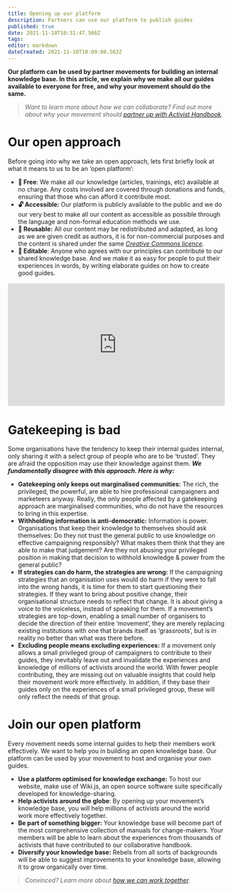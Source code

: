 ```yaml
---
title: Opening up our platform
description: Partners can use our platform to publish guides
published: true
date: 2021-11-10T10:31:47.566Z
tags: 
editor: markdown
dateCreated: 2021-11-10T10:09:00.563Z
---
```


**Our platform can be used by partner movements for building an internal knowledge base. In this article, we explain why we make all our guides available to everyone for free, and why your movement should do the same.**

> *Want to learn more about how we can collaborate? Find out more about why your movement should* [*_partner up with Activist Handbook_*](/partner)*.*

# Our open approach

Before going into why we take an open approach, lets first briefly look at what it means to us to be an ‘open platform’:

-   **🤑 Free**: We make all our knowledge (articles, trainings, etc) available at no charge. Any costs involved are covered through donations and funds, ensuring that those who can afford it contribute most.
-   **🔓 Accessible:** Our platform is publicly available to the public and we do our very best to make all our content as accessible as possible through the language and non-formal education methods we use.
-   **🔄 Reusable:** All our content may be redistributed and adapted, as long as we are given credit as authors, it is for non-commercial purposes and the content is shared under the same [_Creative Commons licence_](https://creativecommons.org/licenses/by-nc-sa/4.0/).
-   **📝 Editable**: Anyone who agrees with our principles can contribute to our shared knowledge base. And we make it as easy for people to put their experiences in words, by writing elaborate guides on how to create good guides.

<div style="position: relative;padding-bottom: 56.25%;height: 0;margin-top:16px;background:#eee">
  <iframe src="https://pitch.com/embed/c34d359a-b1ff-40a9-b7e7-4489f17c8a0b" allow="fullscreen" allowfullscreen="" width="100%" height="100%" style="border:0;position: absolute;top: 0;left: 0;"></iframe>
</div>


# Gatekeeping is bad

Some organisations have the tendency to keep their internal guides internal, only sharing it with a select group of people who are to be ‘trusted’. They are afraid the opposition may use their knowledge against them. ***We fundamentally disagree with this approach. Here is why:***

-   **Gatekeeping only keeps out marginalised communities:** The rich, the privileged, the powerful, are able to hire professional campaigners and marketeers anyway. Really, the only people affected by a gatekeeping approach are marginalised communities, who do not have the resources to bring in this expertise.
-   **Withholding information is anti-democratic:** Information is power. Organisations that keep their knowledge to themselves should ask themselves: Do they not trust the general public to use knowledge on effective campaigning responsibly? What makes them think that they are able to make that judgement? Are they not abusing your privileged position in making that decision to withhold knowledge & power from the general public? 
-   **If strategies can do harm, the strategies are wrong:** If the campaigning strategies that an organisation uses would do harm if they were to fall into the wrong hands, it is time for them to start questioning their strategies. If they want to bring about positive change, their organisational structure needs to reflect that change. It is about giving a voice to the voiceless, instead of speaking for them. If a movement’s strategies are top-down, enabling a small number of organisers to decide the direction of their entire ‘movement’, they are merely replacing existing institutions with one that brands itself as ‘grassroots’, but is in reality no better than what was there before. 
-   **Excluding people means excluding experiences:** If a movement only allows a small privileged group of campaigners to contribute to their guides, they inevitably leave out and invalidate the experiences and knowledge of millions of activists around the world. With fewer people contributing, they are missing out on valuable insights that could help their movement work more effectively. In addition, if they base their guides only on the experiences of a small privileged group, these will only reflect the needs of that group.

# Join our open platform

Every movement needs some internal guides to help their members work effectively. We want to help you in building an open knowledge base. Our platform can be used by your movement to host and organise your own guides. 

-   **Use a platform optimised for knowledge exchange:** To host our website, make use of Wiki.js, an open source software suite specifically developed for knowledge-sharing. 
-   **Help activists around the globe**: By opening up your movement’s knowledge base, you will help millions of activists around the world work more effectively together.
-   **Be part of something bigger:** Your knowledge base will become part of the most comprehensive collection of manuals for change-makers. Your members will be able to learn about the experiences from thousands of activists that have contributed to our collaborative handbook.
-   **Diversify your knowledge base:** Rebels from all sorts of backgrounds will be able to suggest improvements to your knowledge base, allowing it to grow organically over time.

> *Convinced? Learn more about* [*_how we can work together_*](/partner)*.*
